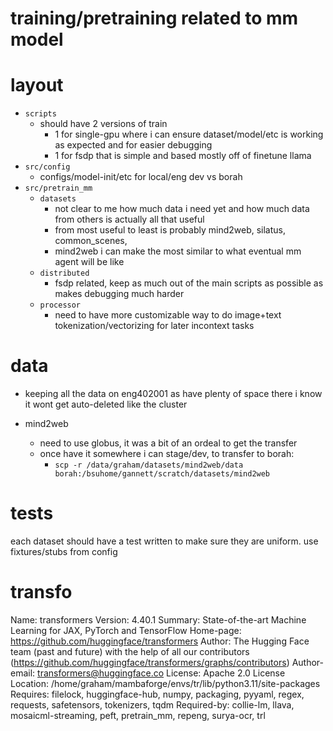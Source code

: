 # training/pretraining related to mm model



# layout

- `scripts`
    - should have 2 versions of train
        - 1 for single-gpu where i can ensure dataset/model/etc is working as expected and for easier debugging
        - 1 for fsdp that is simple and based mostly off of finetune llama
- `src/config`
    - configs/model-init/etc for local/eng dev vs borah
- `src/pretrain_mm`
    - `datasets`
        - not clear to me how much data i need yet and how much data from others is actually all that useful
        - from most useful to least is probably mind2web, silatus, common_scenes,
        - mind2web i can make the most similar to what eventual mm agent will be like
    - `distributed`
        - fsdp related, keep as much out of the main scripts as possible as makes debugging much harder
    - `processor`
        - need to have more customizable way to do image+text tokenization/vectorizing for later incontext tasks


# data

- keeping all the data on eng402001 as have plenty of space there i know it wont get auto-deleted like the cluster


- mind2web
    - need to use globus, it was a bit of an ordeal to get the transfer
    - once have it somewhere i can stage/dev, to transfer to borah:
        - `scp -r /data/graham/datasets/mind2web/data borah:/bsuhome/gannett/scratch/datasets/mind2web`



# tests

each dataset should have a test written to make sure they are uniform.  use fixtures/stubs from config


# transfo
Name: transformers
Version: 4.40.1
Summary: State-of-the-art Machine Learning for JAX, PyTorch and TensorFlow
Home-page: https://github.com/huggingface/transformers
Author: The Hugging Face team (past and future) with the help of all our contributors (https://github.com/huggingface/transformers/graphs/contributors)
Author-email: transformers@huggingface.co
License: Apache 2.0 License
Location: /home/graham/mambaforge/envs/tr/lib/python3.11/site-packages
Requires: filelock, huggingface-hub, numpy, packaging, pyyaml, regex, requests, safetensors, tokenizers, tqdm
Required-by: collie-lm, llava, mosaicml-streaming, peft, pretrain_mm, repeng, surya-ocr, trl
